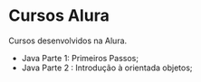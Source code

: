 # Cursos Alura
Cursos desenvolvidos na Alura.
 - Java Parte 1: Primeiros Passos;
  - Java Parte 2 : Introdução à orientada objetos;
